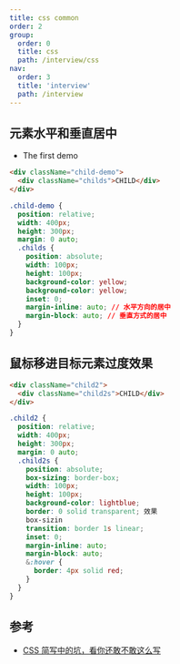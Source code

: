 ```yaml
---
title: css common
order: 2
group:
  order: 0
  title: css
  path: /interview/css
nav:
  order: 3
  title: 'interview'
  path: /interview
---
```


## 元素水平和垂直居中

- The first demo

```html
<div className="child-demo">
  <div className="childs">CHILD</div>
</div>
```

```css
.child-demo {
  position: relative;
  width: 400px;
  height: 300px;
  margin: 0 auto;
  .childs {
    position: absolute;
    width: 100px;
    height: 100px;
    background-color: yellow;
    background-color: yellow;
    inset: 0;
    margin-inline: auto; // 水平方向的居中
    margin-block: auto; // 垂直方式的居中
  }
}
```

## 鼠标移进目标元素过度效果

```html
<div className="child2">
  <div className="child2s">CHILD</div>
</div>
```

```css
.child2 {
  position: relative;
  width: 400px;
  height: 300px;
  margin: 0 auto;
  .child2s {
    position: absolute;
    box-sizing: border-box;
    width: 100px;
    height: 100px;
    background-color: lightblue;
    border: 0 solid transparent; 效果
    box-sizin
    transition: border 1s linear;
    inset: 0;
    margin-inline: auto;
    margin-block: auto;
    &:hover {
      border: 4px solid red;
    }
  }
}
```

## 参考

- [CSS 简写中的坑，看你还敢不敢这么写](https://mp.weixin.qq.com/s/7X5urVtW-0bkhr90Apm0ug)
